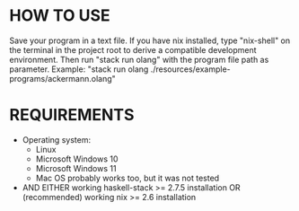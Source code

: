 # HOW TO USE

Save your program in a text file.
If you have nix installed, type "nix-shell" on the terminal in the project root to derive a compatible development environment.
Then run "stack run olang" with the program file path as parameter.
Example: "stack run olang ./resources/example-programs/ackermann.olang"

# REQUIREMENTS

- Operating system:
    * Linux
    * Microsoft Windows 10
    * Microsoft Windows 11 
    * Mac OS probably works too, but it was not tested
- AND EITHER working haskell-stack >= 2.7.5 installation OR (recommended) working nix >= 2.6 installation